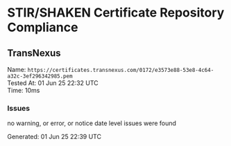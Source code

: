 # STIR/SHAKEN Certificate Repository Compliance

## TransNexus

Name: `https://certificates.transnexus.com/0172/e3573e88-53e8-4c64-a32c-3ef296342985.pem`\
Tested At: 01 Jun 25 22:32 UTC\
Time: 10ms

### Issues

no warning, or error, or notice date level issues were found

Generated: 01 Jun 25 22:39 UTC